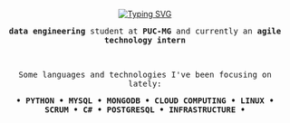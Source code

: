 <p align="center">
<a href="https://git.io/typing-svg"><img src="https://readme-typing-svg.demolab.com?font=Fira+Code&pause=1000&color=A7B1F7FF&repeat=false&width=435&lines=Hello%2C+fail+world" alt="Typing SVG" /></a>
</p>

<p align="center">
  <samp> <strong>data engineering </strong> </samp> <samp>student at <strong>PUC-MG</strong> and currently an <strong>agile technology intern</strong></samp>
</p>

<br>

<p align="center">
    <samp>Some languages and technologies I've been focusing on lately:</samp>
</p>

<div align="center">
    <samp>
        <strong>
            &bull; PYTHON &bull; MYSQL &bull; 
            MONGODB &bull; CLOUD COMPUTING &bull; LINUX &bull;
            SCRUM &bull; C# &bull; POSTGRESQL &bull; INFRASTRUCTURE &bull;
        </strong>
</div>
      
<br>

<!--
<a href="#"><img height="100px" src="https://github-readme-stats.vercel.app/api?username=biewdev&hide_title=true&hide_border=true&show_icons=true&include_all_commits=true&count_private=true&line_height=21&text_color=000&icon_color=000&bg_color=0,fff44a,6accff,43bfff,5c1cff&theme=graywhite"/><img height="100px" src="https://github-readme-stats.vercel.app/api/top-langs/?username=biewdev&hide=html&hide_title=true&hide_border=true&layout=compact&langs_count=7&text_color=000&icon_color=fff&bg_color=0,5c1cff,43bfff,6accff,fff44a&theme=graywhite"/></a>
-->
<br>
</div>

